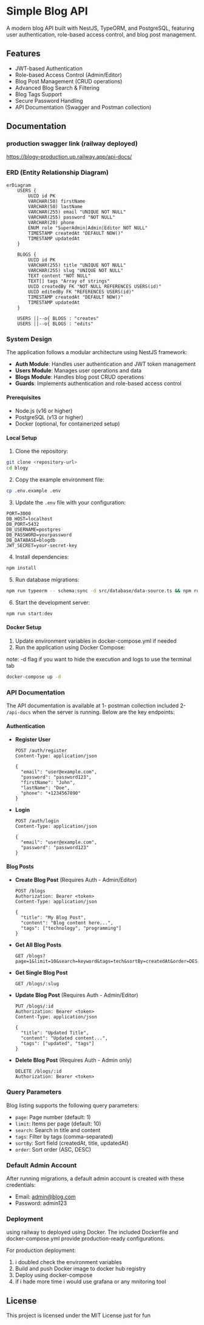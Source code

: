 # Simple Blog API

A modern blog API built with NestJS, TypeORM, and PostgreSQL, featuring user authentication, role-based access control, and blog post management.

## Features

- JWT-based Authentication
- Role-based Access Control (Admin/Editor)
- Blog Post Management (CRUD operations)
- Advanced Blog Search & Filtering
- Blog Tags Support
- Secure Password Handling
- API Documentation (Swagger and Postman collection)

## Documentation

### production swagger link (railway deployed)
https://blogy-production.up.railway.app/api-docs/

### ERD (Entity Relationship Diagram)

```mermaid
erDiagram
    USERS {
        UUID id PK
        VARCHAR(50) firstName
        VARCHAR(50) lastName
        VARCHAR(255) email "UNIQUE NOT NULL"
        VARCHAR(255) password "NOT NULL"
        VARCHAR(20) phone
        ENUM role "SuperAdmin|Admin|Editor NOT NULL"
        TIMESTAMP createdAt "DEFAULT NOW()"
        TIMESTAMP updatedAt
    }

    BLOGS {
        UUID id PK
        VARCHAR(255) title "UNIQUE NOT NULL"
        VARCHAR(255) slug "UNIQUE NOT NULL"
        TEXT content "NOT NULL"
        TEXT[] tags "Array of strings"
        UUID createdBy FK "NOT NULL REFERENCES USERS(id)"
        UUID editedBy FK "REFERENCES USERS(id)"
        TIMESTAMP createdAt "DEFAULT NOW()"
        TIMESTAMP updatedAt
    }

    USERS ||--o{ BLOGS : "creates"
    USERS ||--o{ BLOGS : "edits"
```

### System Design

The application follows a modular architecture using NestJS framework:

- **Auth Module**: Handles user authentication and JWT token management
- **Users Module**: Manages user operations and data
- **Blogs Module**: Handles blog post CRUD operations
- **Guards**: Implements authentication and role-based access control

#### Prerequisites

- Node.js (v16 or higher)
- PostgreSQL (v13 or higher)
- Docker (optional, for containerized setup)

#### Local Setup

1. Clone the repository:

```bash
git clone <repository-url>
cd blogy
```

2. Copy the example environment file:

```bash
cp .env.example .env
```

3. Update the `.env` file with your configuration:

```env
PORT=3000
DB_HOST=localhost
DB_PORT=5432
DB_USERNAME=postgres
DB_PASSWORD=yourpassword
DB_DATABASE=blogdb
JWT_SECRET=your-secret-key
```

4. Install dependencies:

```bash
npm install
```

5. Run database migrations:

```bash
npm run typeorm -- schema:sync -d src/database/data-source.ts && npm run migration:run
```

6. Start the development server:

```bash
npm run start:dev
```

#### Docker Setup

1. Update environment variables in docker-compose.yml if needed
2. Run the application using Docker Compose:

note: -d flag if you want to hide the execution and logs to use the terminal tab

```bash
docker-compose up -d
```

### API Documentation

The API documentation is available at
1- postman collection included
2- `/api-docs` when the server is running. Below are the key endpoints:

#### Authentication

- **Register User**

  ```http
  POST /auth/register
  Content-Type: application/json

  {
    "email": "user@example.com",
    "password": "password123",
    "firstName": "John",
    "lastName": "Doe",
    "phone": "+1234567890"
  }
  ```

- **Login**

  ```http
  POST /auth/login
  Content-Type: application/json

  {
    "email": "user@example.com",
    "password": "password123"
  }
  ```

#### Blog Posts

- **Create Blog Post** (Requires Auth - Admin/Editor)

  ```http
  POST /blogs
  Authorization: Bearer <token>
  Content-Type: application/json

  {
    "title": "My Blog Post",
    "content": "Blog content here...",
    "tags": ["technology", "programming"]
  }
  ```

- **Get All Blog Posts**

  ```http
  GET /blogs?page=1&limit=10&search=keyword&tags=tech&sortBy=createdAt&order=DESC
  ```

- **Get Single Blog Post**

  ```http
  GET /blogs/:slug
  ```

- **Update Blog Post** (Requires Auth - Admin/Editor)

  ```http
  PUT /blogs/:id
  Authorization: Bearer <token>
  Content-Type: application/json

  {
    "title": "Updated Title",
    "content": "Updated content...",
    "tags": ["updated", "tags"]
  }
  ```

- **Delete Blog Post** (Requires Auth - Admin only)
  ```http
  DELETE /blogs/:id
  Authorization: Bearer <token>
  ```

### Query Parameters

Blog listing supports the following query parameters:

- `page`: Page number (default: 1)
- `limit`: Items per page (default: 10)
- `search`: Search in title and content
- `tags`: Filter by tags (comma-separated)
- `sortBy`: Sort field (createdAt, title, updatedAt)
- `order`: Sort order (ASC, DESC)

### Default Admin Account

After running migrations, a default admin account is created with these credentials:

- Email: admin@blog.com
- Password: admin123

### Deployment

using railway to deployed using Docker. The included Dockerfile and docker-compose.yml provide production-ready configurations.

For production deployment:

1. i doubled check the environment variables
2. Build and push Docker image to docker hub registry
3. Deploy using docker-compose
4. if i hade more time i would use grafana or any mnitoring tool

## License

This project is licensed under the MIT License just for fun
